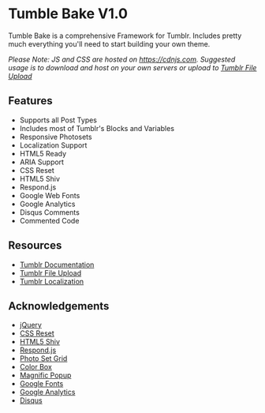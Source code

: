 Tumble Bake V1.0
=================

Tumble Bake is a comprehensive Framework for Tumblr. Includes pretty much everything you'll need to start building your own theme.

*Please Note: JS and CSS are hosted on https://cdnjs.com. Suggested usage is to download and host on your own servers or upload to [Tumblr File Upload](https://www.tumblr.com/themes/upload_static_file)*

## Features
- Supports all Post Types
- Includes most of Tumblr's Blocks and Variables
- Responsive Photosets
- Localization Support
- HTML5 Ready
- ARIA Support
- CSS Reset
- HTML5 Shiv
- Respond.js
- Google Web Fonts
- Google Analytics
- Disqus Comments
- Commented Code

## Resources
- [Tumblr Documentation](https://www.tumblr.com/docs/en/custom_themes)
- [Tumblr File Upload](https://www.tumblr.com/themes/upload_static_file)
- [Tumblr Localization](https://www.tumblr.com/docs/en/localizing_themes)

## Acknowledgements
- [jQuery](https://jquery.com)
- [CSS Reset](http://meyerweb.com/eric/tools/css/reset/)
- [HTML5 Shiv](https://github.com/aFarkas/html5shiv)
- [Respond.js](https://github.com/scottjehl/Respond)
- [Photo Set Grid](https://github.com/stylehatch/photoset-grid)
- [Color Box](https://github.com/jackmoore/colorbox)
- [Magnific Popup](https://github.com/dimsemenov/Magnific-Popup)
- [Google Fonts](https://www.google.com/fonts)
- [Google Analytics](https://www.google.com/analytics/)
- [Disqus](https://disqus.com/)
